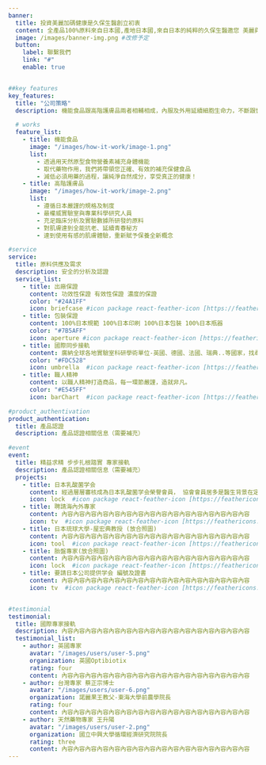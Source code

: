 ```yaml
---
banner:
  title: 投資美麗加碼健康是久保生醫創立初衷
  content: 全產品100%原料來自日本國,產地日本國,來自日本的純粹的久保生醫邀您 美麗與健康同時擁有
  image: /images/banner-img.png #改修予定
  button:
    label: 聯繫我們
    link: "#"
    enable: true


##key features
key_features:
  title: "公司策略"
  description: 機能食品跟高階護膚品兩者相輔相成，內服及外用延續細胞生命力，不斷跟世界接軌，選用世界頂尖、升級原料，不妥協，不落後。

  # works
  feature_list:
    - title: 機能食品  
      image: "/images/how-it-work/image-1.png"
      list:
        - 透過用天然原型食物營養素補充身體機能
        - 取代藥物作用，我們將帶領您正確、有效的補充保健食品
        - 減低必須用藥的過程，讓純淨自然成分，享受真正的健康！
    - title: 高階護膚品
      image: "/images/how-it-work/image-2.png"
      list:
        - 遵循日本嚴謹的規格及制度
        - 最權威實驗室與專業科學研究人員
        - 充足臨床分析及實驗數據所研發的原料
        - 對肌膚達到全能抗老、延續青春秘方
        - 達到使用有感的肌膚體驗，重新賦予保養全新概念

#service
service:
  title: 原料供應及需求
  description: 安全的分析及認證
  service_list:
    - title: 出廠保證
      content: 功效性保證 有效性保證 濃度的保證
      color: "#24A1FF"
      icon: briefcase #icon package react-feather-icon [https://feathericons.com]
    - title: 包裝保證
      content: 100%日本規範 100%日本印刷 100%日本包裝 100%日本瓶器
      color: "#7B5AFF"
      icon: aperture #icon package react-feather-icon [https://feathericons.com]
    - title: 國際同步接軌
      content: 廣納全球各地實驗室科研學術單位-英國、德國、法國、瑞典..等國家，找尋對人類美麗健康延續青春有幫助的原料。
      color: "#FDC528"
      icon: umbrella  #icon package react-feather-icon [https://feathericons.com]
    - title: 職人精神
      content: 以職人精神打造商品，每一環節嚴謹，造就非凡。
      color: "#E545FF"
      icon: barChart  #icon package react-feather-icon [https://feathericons.com]

#product_authentivation
product_authentication:
  title: 產品認證
  description: 產品認證相關信息（需要補充）

#event
event:
  title: 精益求精 步步扎根踏實 專家接軌
  description: 產品認證相關信息（需要補充）
  projects:
    - title: 日本乳酸菌学会
      content: 經過層層審核成為日本乳酸菌学会榮譽會員， 協會會員居多是醫生背景在定期研討會中獲得廣大臨床經驗及數據，益生菌在未來趨勢可以逆轉疾病對抗微生物、病毒對全球人類的傷害
      icon: lock  #icon package react-feather-icon [https://feathericons.com/]
    - title: 聘請海內外專家
      content: 內容內容內容內容內容內容內容內容內容內容內容內容內容內容內容內容
      icon: tv  #icon package react-feather-icon [https://feathericons.com/]
    - title: 日本琉球大學-屋宏典教授 (放合照圖)
      content: 內容內容內容內容內容內容內容內容內容內容內容內容內容內容內容內容
      icon: tool  #icon package react-feather-icon [https://feathericons.com/]
    - title: 胎盤專家(放合照圖)
      content: 內容內容內容內容內容內容內容內容內容內容內容內容內容內容內容內容
      icon: lock  #icon package react-feather-icon [https://feathericons.com/]
    - title: 要請日本公司提供学会 編號及證書
      content: 內容內容內容內容內容內容內容內容內容內容內容內容內容內容內容內容
      icon: tv  #icon package react-feather-icon [https://feathericons.com/]


#testimonial
testimonial:
  title: 國際專家接軌
  description: 內容內容內容內容內容內容內容內容內容內容內容內容內容內容內容內容
  testimonial_list:
    - author: 英國專家
      avatar: "/images/users/user-5.png"
      organization: 英國Optibiotix
      rating: four
      content: 內容內容內容內容內容內容內容內容內容內容內容內容內容內容內容內容
    - author: 台灣專家 蔡正宗博士 
      avatar: "/images/users/user-6.png"
      organization: 諾麗果王教父-東海大學前農學院長
      rating: four
      content: 內容內容內容內容內容內容內容內容內容內容內容內容內容內容內容內容
    - author: 天然藥物專家 王升陽
      avatar: "/images/users/user-2.png"
      organization: 國立中興大學循環經濟研究院院長
      rating: three
      content: 內容內容內容內容內容內容內容內容內容內容內容內容內容內容內容內容
---
```

